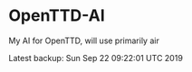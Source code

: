 # OpenTTD-AI
My AI for OpenTTD, will use primarily air

Latest backup: Sun Sep 22 09:22:01 UTC 2019
